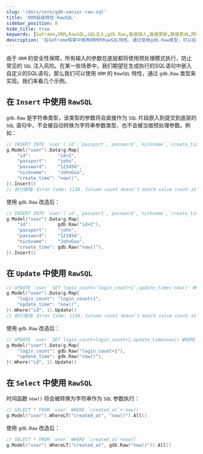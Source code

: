 ```yaml
---
slug: '/docs/core/gdb-senior-raw-sql'
title: 'ORM高级特性-RawSQL'
sidebar_position: 0
hide_title: true
keywords: [GoFrame,ORM,RawSQL,SQL注入,gdb.Raw,数据插入,数据更新,数据查询,预处理模式,SQL语句]
description: '在GoFrame框架中使用ORM的RawSQL特性，通过使用gdb.Raw类型，可以在生成的SQL语句中嵌入自定义的SQL片段，实现更灵活的数据库操作。详细讲解了在Insert、Update和Select操作中使用RawSQL的方法及其示例，确保SQL语句的安全性和灵活性。'
---
```


由于 `ORM` 的安全性保障，所有输入的参数在底层都将使用预处理模式执行，防止常见的 `SQL` 注入风险。在某一些场景中，我们期望在生成执行的SQL语句中嵌入自定义的SQL语句，那么我们可以使用 `ORM` 的 `RawSQL` 特性，通过 `gdb.Raw` 类型来实现。我们来看几个示例。

## 在 `Insert` 中使用 `RawSQL`

`gdb.Raw` 是字符串类型，该类型的参数将会直接作为 `SQL` 片段嵌入到提交到底层的 `SQL` 语句中，不会被自动转换为字符串参数类型、也不会被当做预处理参数。例如：

```go
// INSERT INTO `user`(`id`,`passport`,`password`,`nickname`,`create_time`) VALUES('id+2','john','123456','now()')
g.Model("user").Data(g.Map{
    "id":          "id+2",
    "passport":    "john",
    "password":    "123456",
    "nickname":    "JohnGuo",
    "create_time": "now()",
}).Insert()
// 执行报错：Error Code: 1136. Column count doesn't match value count at row 1
```

使用 `gdb.Raw` 改造后：

```go
// INSERT INTO `user`(`id`,`passport`,`password`,`nickname`,`create_time`) VALUES(id+2,'john','123456',now())
g.Model("user").Data(g.Map{
    "id":          gdb.Raw("id+2"),
    "passport":    "john",
    "password":    "123456",
    "nickname":    "JohnGuo",
    "create_time": gdb.Raw("now()"),
}).Insert()
```

## 在 `Update` 中使用 `RawSQL`

```go
// UPDATE `user` SET login_count='login_count+1',update_time='now()' WHERE id=1
g.Model("user").Data(g.Map{
    "login_count": "login_count+1",
    "update_time": "now()",
}).Where("id", 1).Update()
// 执行报错：Error Code: 1136. Column count doesn't match value count at row 1
```

使用 `gdb.Raw` 改造后：

```go
// UPDATE `user` SET login_count=login_count+1,update_time=now() WHERE id=1
g.Model("user").Data(g.Map{
    "login_count": gdb.Raw("login_count+1"),
    "update_time": gdb.Raw("now()"),
}).Where("id", 1).Update()
```

## 在 `Select` 中使用 `RawSQL`

时间函数 `now()` 将会被转换为字符串作为 `SQL` 参数执行：

```go
// SELECT * FROM `user` WHERE `created_at`<'now()'
g.Model("user").WhereLT("created_at", "now()").All()
```

使用 `gdb.Raw` 改造后：

```go
// SELECT * FROM `user` WHERE `created_at`<now()
g.Model("user").WhereLT("created_at", gdb.Raw("now()")).All()
```